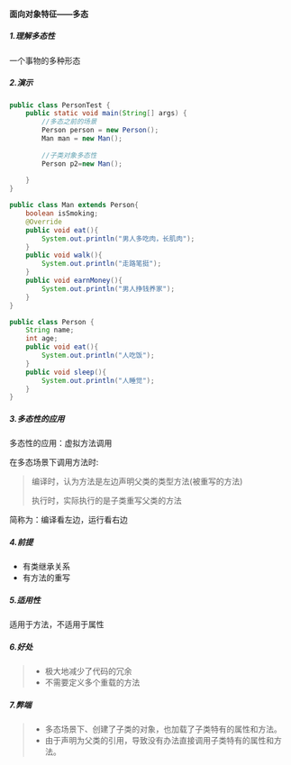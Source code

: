 #### 面向对象特征——多态

##### 1.理解多态性

一个事物的多种形态

##### 2.演示

```java
public class PersonTest {
    public static void main(String[] args) {
        //多态之前的场景
        Person person = new Person();
        Man man = new Man();
        
        //子类对象多态性
        Person p2=new Man();
        
    }
}
```

```java
public class Man extends Person{
    boolean isSmoking;
    @Override
    public void eat(){
        System.out.println("男人多吃肉，长肌肉");
    }
    public void walk(){
        System.out.println("走路笔挺");
    }
    public void earnMoney(){
        System.out.println("男人挣钱养家");
    }
}
```

```java
public class Person {
    String name;
    int age;
    public void eat(){
        System.out.println("人吃饭");
    }
    public void sleep(){
        System.out.println("人睡觉");
    }
}
```

##### 3.多态性的应用

多态性的应用：虚拟方法调用

在多态场景下调用方法时:

> 编译时，认为方法是左边声明父类的类型方法(被重写的方法)
>
> 执行时，实际执行的是子类重写父类的方法

简称为：编译看左边，运行看右边

##### 4.前提

- 有类继承关系
- 有方法的重写

##### 5.适用性

适用于方法，不适用于属性

##### 6.好处

> - 极大地减少了代码的冗余
> - 不需要定义多个重载的方法

##### 7.弊端

> - 多态场景下、创建了子类的对象，也加载了子类特有的属性和方法。
> - 由于声明为父类的引用，导致没有办法直接调用子类特有的属性和方法。